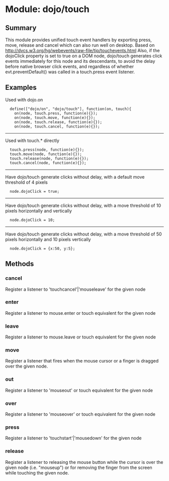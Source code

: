 # Module: dojo/touch

## Summary

This module provides unified touch event handlers by exporting
press, move, release and cancel which can also run well on desktop.
Based on http://dvcs.w3.org/hg/webevents/raw-file/tip/touchevents.html
Also, if the dojoClick property is set to true on a DOM node, dojo/touch generates
click events immediately for this node and its descendants, to avoid the
delay before native browser click events, and regardless of whether evt.preventDefault()
was called in a touch.press event listener.

## Examples

Used with dojo.on

      define(["dojo/on", "dojo/touch"], function(on, touch){
        on(node, touch.press, function(e){});
        on(node, touch.move, function(e){});
        on(node, touch.release, function(e){});
        on(node, touch.cancel, function(e){});

---

Used with touch.* directly

      touch.press(node, function(e){});
      touch.move(node, function(e){});
      touch.release(node, function(e){});
      touch.cancel(node, function(e){});

---

Have dojo/touch generate clicks without delay, with a default move threshold of 4 pixels

      node.dojoClick = true;

---

Have dojo/touch generate clicks without delay, with a move threshold of 10 pixels horizontally and vertically

      node.dojoClick = 10;

---

Have dojo/touch generate clicks without delay, with a move threshold of 50 pixels horizontally and 10 pixels vertically

      node.dojoClick = {x:50, y:5};
## Methods

### cancel
Register a listener to 'touchcancel'|'mouseleave' for the given node

### enter
Register a listener to mouse.enter or touch equivalent for the given node

### leave
Register a listener to mouse.leave or touch equivalent for the given node

### move
Register a listener that fires when the mouse cursor or a finger is dragged over the given node.

### out
Register a listener to 'mouseout' or touch equivalent for the given node

### over
Register a listener to 'mouseover' or touch equivalent for the given node

### press
Register a listener to 'touchstart'|'mousedown' for the given node

### release
Register a listener to releasing the mouse button while the cursor is over the given node
(i.e. "mouseup") or for removing the finger from the screen while touching the given node.

